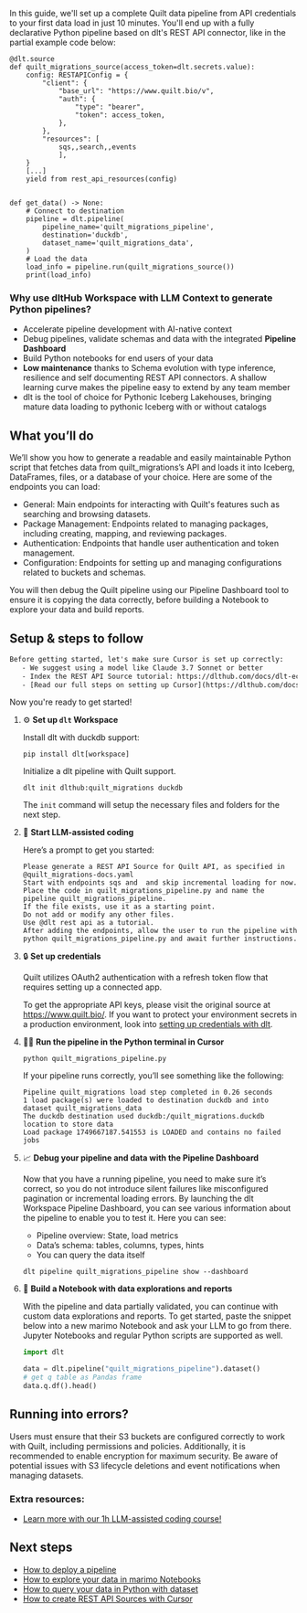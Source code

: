 In this guide, we'll set up a complete Quilt data pipeline from API credentials to your first data load in just 10 minutes. You'll end up with a fully declarative Python pipeline based on dlt's REST API connector, like in the partial example code below:

```python-outcome
@dlt.source
def quilt_migrations_source(access_token=dlt.secrets.value):
    config: RESTAPIConfig = {
        "client": {
            "base_url": "https://www.quilt.bio/v",
            "auth": {
                "type": "bearer",
                "token": access_token,
            },
        },
        "resources": [
            sqs,,search,,events
            ],
    }
    [...]
    yield from rest_api_resources(config)


def get_data() -> None:
    # Connect to destination
    pipeline = dlt.pipeline(
        pipeline_name='quilt_migrations_pipeline',
        destination='duckdb',
        dataset_name='quilt_migrations_data', 
    )
    # Load the data
    load_info = pipeline.run(quilt_migrations_source())
    print(load_info) 
```

### Why use dltHub Workspace with LLM Context to generate Python pipelines?

- Accelerate pipeline development with AI-native context
- Debug pipelines, validate schemas and data with the integrated **Pipeline Dashboard**
- Build Python notebooks for end users of your data
- **Low maintenance** thanks to Schema evolution with type inference, resilience and self documenting REST API connectors. A shallow learning curve makes the pipeline easy to extend by any team member
- dlt is the tool of choice for Pythonic Iceberg Lakehouses, bringing mature data loading to pythonic Iceberg with or without catalogs

## What you’ll do

We’ll show you how to generate a readable and easily maintainable Python script that fetches data from quilt_migrations’s API and loads it into Iceberg, DataFrames, files, or a database of your choice. Here are some of the endpoints you can load:

- General: Main endpoints for interacting with Quilt's features such as searching and browsing datasets.
- Package Management: Endpoints related to managing packages, including creating, mapping, and reviewing packages.
- Authentication: Endpoints that handle user authentication and token management.
- Configuration: Endpoints for setting up and managing configurations related to buckets and schemas.

You will then debug the Quilt pipeline using our Pipeline Dashboard tool to ensure it is copying the data correctly, before building a Notebook to explore your data and build reports.

## Setup & steps to follow

```default
Before getting started, let's make sure Cursor is set up correctly:
   - We suggest using a model like Claude 3.7 Sonnet or better
   - Index the REST API Source tutorial: https://dlthub.com/docs/dlt-ecosystem/verified-sources/rest_api/ and add it to context as **@dlt rest api**
   - [Read our full steps on setting up Cursor](https://dlthub.com/docs/dlt-ecosystem/llm-tooling/cursor-restapi#23-configuring-cursor-with-documentation)
```

Now you're ready to get started!

1. ⚙️ **Set up `dlt` Workspace**
    
    Install dlt with duckdb support:
    ```shell
    pip install dlt[workspace]
    ```

    Initialize a dlt pipeline with Quilt support.
    ```shell
    dlt init dlthub:quilt_migrations duckdb
    ```

    The `init` command will setup the necessary files and folders for the next step.
    
2. 🤠 **Start LLM-assisted coding**
    
    Here’s a prompt to get you started:
    
    ```prompt
    Please generate a REST API Source for Quilt API, as specified in @quilt_migrations-docs.yaml 
    Start with endpoints sqs and  and skip incremental loading for now. 
    Place the code in quilt_migrations_pipeline.py and name the pipeline quilt_migrations_pipeline. 
    If the file exists, use it as a starting point. 
    Do not add or modify any other files. 
    Use @dlt rest api as a tutorial. 
    After adding the endpoints, allow the user to run the pipeline with python quilt_migrations_pipeline.py and await further instructions.
    ```

    
3. 🔒 **Set up credentials** 
    
    Quilt utilizes OAuth2 authentication with a refresh token flow that requires setting up a connected app.
    
    To get the appropriate API keys, please visit the original source at https://www.quilt.bio/.
    If you want to protect your environment secrets in a production environment, look into [setting up credentials with dlt](https://dlthub.com/docs/walkthroughs/add_credentials).
    
4. 🏃‍♀️ **Run the pipeline in the Python terminal in Cursor**
    
    ```shell
    python quilt_migrations_pipeline.py
    ```
    
    If your pipeline runs correctly, you’ll see something like the following:
    
    ```shell
    Pipeline quilt_migrations load step completed in 0.26 seconds
    1 load package(s) were loaded to destination duckdb and into dataset quilt_migrations_data
    The duckdb destination used duckdb:/quilt_migrations.duckdb location to store data
    Load package 1749667187.541553 is LOADED and contains no failed jobs
    ```
    
5. 📈 **Debug your pipeline and data with the Pipeline Dashboard**

    Now that you have a running pipeline, you need to make sure it’s correct, so you do not introduce silent failures like misconfigured pagination or incremental loading errors. By launching the dlt Workspace Pipeline Dashboard, you can see various information about the pipeline to enable you to test it. Here you can see:
    - Pipeline overview: State, load metrics
    - Data’s schema: tables, columns, types, hints
    - You can query the data itself
    
    ```shell
    dlt pipeline quilt_migrations_pipeline show --dashboard
    ```
    
6. 🐍 **Build a Notebook with data explorations and reports**

    With the pipeline and data partially validated, you can continue with custom data explorations and reports. To get started, paste the snippet below into a new marimo Notebook and ask your LLM to go from there. Jupyter Notebooks and regular Python scripts are supported as well.

    
    ```python
    import dlt

   data = dlt.pipeline("quilt_migrations_pipeline").dataset()
   # get q table as Pandas frame
   data.q.df().head()
    ```

## Running into errors?

Users must ensure that their S3 buckets are configured correctly to work with Quilt, including permissions and policies. Additionally, it is recommended to enable encryption for maximum security. Be aware of potential issues with S3 lifecycle deletions and event notifications when managing datasets.

### Extra resources:

- [Learn more with our 1h LLM-assisted coding course!](https://www.youtube.com/watch?v=GGid70rnJuM)

## Next steps

- [How to deploy a pipeline](https://dlthub.com/docs/walkthroughs/deploy-a-pipeline)
- [How to explore your data in marimo Notebooks](https://dlthub.com/docs/general-usage/dataset-access/marimo)
- [How to query your data in Python with dataset](https://dlthub.com/docs/general-usage/dataset-access/dataset)
- [How to create REST API Sources with Cursor](https://dlthub.com/docs/dlt-ecosystem/llm-tooling/cursor-restapi)